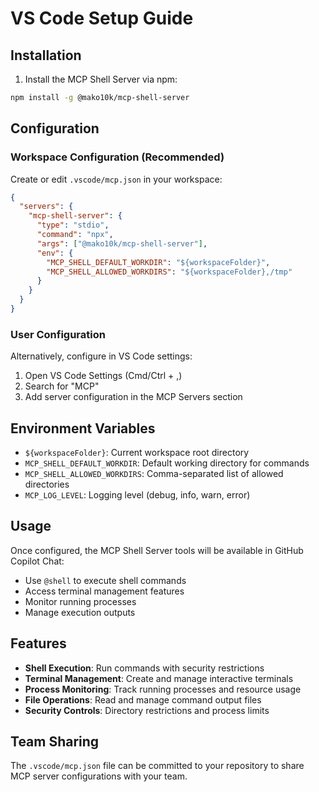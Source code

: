 # VS Code Setup Guide

## Installation

1. Install the MCP Shell Server via npm:
```bash
npm install -g @mako10k/mcp-shell-server
```

## Configuration

### Workspace Configuration (Recommended)
Create or edit `.vscode/mcp.json` in your workspace:

```json
{
  "servers": {
    "mcp-shell-server": {
      "type": "stdio",
      "command": "npx",
      "args": ["@mako10k/mcp-shell-server"],
      "env": {
        "MCP_SHELL_DEFAULT_WORKDIR": "${workspaceFolder}",
        "MCP_SHELL_ALLOWED_WORKDIRS": "${workspaceFolder},/tmp"
      }
    }
  }
}
```

### User Configuration
Alternatively, configure in VS Code settings:

1. Open VS Code Settings (Cmd/Ctrl + ,)
2. Search for "MCP"
3. Add server configuration in the MCP Servers section

## Environment Variables

- `${workspaceFolder}`: Current workspace root directory
- `MCP_SHELL_DEFAULT_WORKDIR`: Default working directory for commands
- `MCP_SHELL_ALLOWED_WORKDIRS`: Comma-separated list of allowed directories
- `MCP_LOG_LEVEL`: Logging level (debug, info, warn, error)

## Usage

Once configured, the MCP Shell Server tools will be available in GitHub Copilot Chat:
- Use `@shell` to execute shell commands
- Access terminal management features
- Monitor running processes
- Manage execution outputs

## Features

- **Shell Execution**: Run commands with security restrictions
- **Terminal Management**: Create and manage interactive terminals
- **Process Monitoring**: Track running processes and resource usage
- **File Operations**: Read and manage command output files
- **Security Controls**: Directory restrictions and process limits

## Team Sharing

The `.vscode/mcp.json` file can be committed to your repository to share MCP server configurations with your team.
